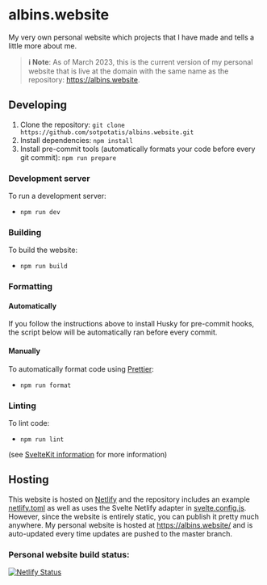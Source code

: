 # albins.website

My very own personal website which projects that I have made and tells a little more about me.

> **ℹ️ Note**: As of March 2023, this is the current version of my personal website that is live
> at the domain with the same name as the repository: https://albins.website.

## Developing

1. Clone the repository:
   `git clone https://github.com/sotpotatis/albins.website.git`
2. Install dependencies:
   `npm install`
3. Install pre-commit tools (automatically formats your code before every git commit):
   `npm run prepare`

### Development server

To run a development server:

- `npm run dev`

### Building

To build the website:

- `npm run build`

### Formatting

#### Automatically

If you follow the instructions above to install Husky for pre-commit hooks,
the script below will be automatically ran before every commit.

#### Manually

To automatically format code using [Prettier](https://prettier.io/):

- `npm run format`

### Linting

To lint code:

- `npm run lint`

(see [SvelteKit information](README_SvelteKit.md) for more information)

## Hosting

This website is hosted on [Netlify](https://netlify.app/) and the repository includes an example [netlify.toml](netlify.toml)
as well as uses the Svelte Netlify adapter in [svelte.config.js](svelte.config.js). However, since the website is entirely static,
you can publish it pretty much anywhere. My personal website is hosted at https://albins.website/ and is auto-updated every time updates
are pushed to the master branch.

### Personal website build status:

[![Netlify Status](https://api.netlify.com/api/v1/badges/3e4627b7-5c6d-4752-ba5d-5cafcbcd9cd2/deploy-status)](https://app.netlify.com/sites/albins-website/deploys)